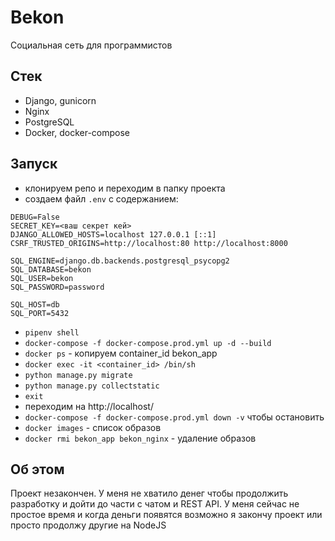 # Bekon
Социальная сеть для программистов

## Стек
- Django, gunicorn
- Nginx
- PostgreSQL
- Docker, docker-compose

## Запуск
- клонируем репо и переходим в папку проекта
- создаем файл `.env` с содержанием:
```
DEBUG=False
SECRET_KEY=<ваш секрет кей>
DJANGO_ALLOWED_HOSTS=localhost 127.0.0.1 [::1]
CSRF_TRUSTED_ORIGINS=http://localhost:80 http://localhost:8000

SQL_ENGINE=django.db.backends.postgresql_psycopg2
SQL_DATABASE=bekon 
SQL_USER=bekon
SQL_PASSWORD=password

SQL_HOST=db
SQL_PORT=5432
```
- `pipenv shell`
- `docker-compose -f docker-compose.prod.yml up -d --build`
- `docker ps` - копируем container_id bekon_app
- `docker exec -it <container_id> /bin/sh`
- `python manage.py migrate`
- `python manage.py collectstatic`
- `exit`
- переходим на http://localhost/
- `docker-compose -f docker-compose.prod.yml down -v` чтобы остановить
- `docker images` - список образов 
- `docker rmi bekon_app bekon_nginx`  - удаление образов

## Об этом
Проект незакончен. У меня не хватило денег чтобы продолжить разработку и дойти до части с чатом и REST API. У меня сейчас не простое время и когда деньги появятся возможно я закончу проект или просто продолжу другие на NodeJS

